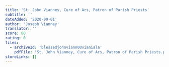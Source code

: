 ```yaml
---
title: 'St. John Vianney, Cure of Ars, Patron of Parish Priests'
subtitle: ''
dateAdded: '2020-09-01'
author: 'Joseph Vianney'
translator: ''
score: 80
rating: 0
files:
  - archiveId: 'blessedjohnviann00vianiala'
    pdfFile: 'St. John Vianney, Cure of Ars, Patron of Parish Priests.pdf'
storeLinks: []
---
```


